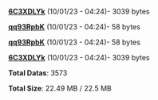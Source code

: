 [**6C3XDLYk**](/data/6C3XDLYk.txt) (10/01/23 - 04:24)- 3039 bytes

[**qq93RpbK**](/data/qq93RpbK.txt) (10/01/23 - 04:24)- 58 bytes

[**qq93RpbK**](/data/qq93RpbK.txt) (10/01/23 - 04:24)- 58 bytes

[**6C3XDLYk**](/data/6C3XDLYk.txt) (10/01/23 - 04:24)- 3039 bytes

**Total Datas**: 3573

**Total Size**: 22.49 MB / 22.5 MB